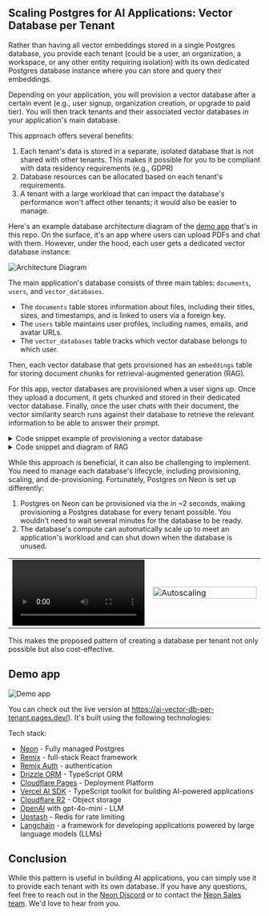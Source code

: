 ## Scaling Postgres for AI Applications: Vector Database per Tenant

Rather than having all vector embeddings stored in a single Postgres database, you provide each tenant (could be a user, an organization, a workspace, or any other entity requiring isolation) with its own dedicated Postgres database instance where you can store and query their embeddings.

Depending on your application, you will provision a vector database after a certain event (e.g., user signup, organization creation, or upgrade to paid tier). You will then track tenants and their associated vector databases in your application's main database. 

This approach offers several benefits:
1. Each tenant's data is stored in a separate, isolated database that is not shared with other tenants. This makes it possible for you to be compliant with data residency requirements (e.g., GDPR)
2. Database resources can be allocated based on each tenant's requirements. 
3. A tenant with a large workload that can impact the database's performance won't affect other tenants; it would also be easier to manage.

Here's an example database architecture diagram of the [demo app](https://ai-vector-db-per-tenant.pages.dev/) that's in this repo. On the surface, it's an app where users can upload PDFs and chat with them. However, under the hood, each user gets a dedicated vector database instance:

![Architecture Diagram](https://github.com/user-attachments/assets/c788d581-1d0a-4201-842e-a20bd498e3db)

The main application's database consists of three main tables: `documents`, `users`, and `vector_databases`.

- The `documents` table stores information about files, including their titles, sizes, and timestamps, and is linked to users via a foreign key.
- The `users` table maintains user profiles, including names, emails, and avatar URLs.
- The `vector_databases` table tracks which vector database belongs to which user.

Then, each vector database that gets provisioned has an `embeddings` table for storing document chunks for retrieval-augmented generation (RAG).

For this app, vector databases are provisioned when a user signs up. Once they upload a document, it gets chunked and stored in their dedicated vector database. Finally, once the user chats with their document, the vector similarity search runs against their database to retrieve the relevant information to be able to answer their prompt.

<details>
  <summary>Code snippet example of provisioning a vector database</summary>
   ![Provision Vector database for each signup](https://github.com/user-attachments/assets/01e31752-cddb-45c5-b595-92c3cb815a88)

  ```ts
  // app/lib/auth.ts
  // User email from Google Auth
	const email = profile.emails[0].value;

	try {
		const db = createDbClient(env.DATABASE_URL);

		// Get the user and their vector database
		const userData = await db
			.select({
				user: users,
				vectorDatabase: vectorDatabases,
			})
			.from(users)
			.leftJoin(vectorDatabases, eq(users.id, vectorDatabases.userId))
			.where(eq(users.email, email));

		// If the user does not exist, create a new user and vector database
		if (
			userData.length === 0 ||
			!userData[0].vectorDatabase ||
			!userData[0].user
		) {
			// Create a new Neon project
			const neonApiClient = createNeonApiClient(env.NEON_API_KEY);

			const { data, error } = await neonApiClient.POST("/projects", {
				body: {
					project: {},
				},
			});

			if (error) {
				throw new Error(`Failed to create Neon project, ${error}`);
			}

			const vectorDbId = data?.project.id;

			const vectorDbConnectionUri = data.connection_uris[0]?.connection_uri;

			const sql = neon(vectorDbConnectionUri);
			// Create the vector extension and table
			await sql`CREATE EXTENSION IF NOT EXISTS vector;`;

			await sql.transaction([
				sql`CREATE EXTENSION IF NOT EXISTS vector;`,
				sql`CREATE TABLE IF NOT EXISTS "embeddings" (
					"id" serial PRIMARY KEY NOT NULL,
					"content" text NOT NULL,
					"metadata" jsonb NOT NULL,
					"embedding" vector(1536),
					"created_at" timestamp with time zone DEFAULT now(),
					"updated_at" timestamp with time zone DEFAULT now()
				)`,
				sql`CREATE INDEX IF NOT EXISTS "embedding_idx" ON "embeddings" USING hnsw ("embedding" vector_cosine_ops)`,
			]);

			// Create the user and vector database and store it in the application's database
			const newUser = await db
				.insert(users)
				.values({
					email,
					name: profile.displayName,
					avatarUrl: profile.photos[0].value,
					userId: generateId({ object: "user" }),
				})
				.onConflictDoNothing()
				.returning();

			await db
				.insert(vectorDatabases)
				.values({
					vectorDbId,
					userId: newUser[0].id,
				})
				.returning();

			const result = {
				...newUser[0],
				vectorDbId,
			};

			return result;
		}
		
		// Return the user and their vector database if they already exist
		return {
			...userData[0].user,
			vectorDbId: userData[0].vectorDatabase.vectorDbId,
		};
	} catch (error) {
		console.error("User creation error:", error);
		throw new Error(getErrorMessage(error));
	}
  ```
</details>


<details>
  <summary>Code snippet and diagram of RAG</summary>
![Vector database per tenant RAG](https://github.com/user-attachments/assets/43e0f872-6bab-4a06-8208-7871723f1fd0)

  ```ts
// /app/routes/api/document/chat
// Get the user's messages and the document ID from the request body.
const {
		messages,
		documentId,
	}: {
		messages: Message[];
		documentId: string;
	} = await request.json();

	// Get the user's prompt
	const { content: prompt } = messages[messages.length - 1];

	const neonApiClient = createNeonApiClient(
		context.cloudflare.env.NEON_API_KEY,
	);

	// Get the user's vector database's connection string by passing the user's vector database ID to the Neon API.
	const { data, error } = await neonApiClient.GET(
		"/projects/{project_id}/connection_uri",
		{
			params: {
				path: {
					project_id: user.vectorDbId,
				},
				query: {
					role_name: "neondb_owner",
					database_name: "neondb",
				},
			},
		},
	);

	if (error) {
		return json({
			error: error,
		});
	}

	const embeddings = new OpenAIEmbeddings({
		apiKey: context.cloudflare.env.OPENAI_API_KEY,
		dimensions: 1536,
		model: "text-embedding-3-small",
	});

	const vectorStore = await NeonPostgres.initialize(embeddings, {
		connectionString: data.uri,
		tableName: "embeddings",
		columns: {
			contentColumnName: "content",
			metadataColumnName: "metadata",
			vectorColumnName: "embedding",
		},
	});
// Search for the most similar document chunks to the user's prompt in the vector database. 
// Under the hood, Langchain converts the user's prompt to a vector using the OpenAI embeddings model and then searches for the most similar vectors in the vector database.
	const result = await vectorStore.similaritySearch(prompt, 2, {
		documentId,
	});


	const model = new ChatOpenAI({
		apiKey: context.cloudflare.env.OPENAI_API_KEY,
		model: "gpt-4o-mini",
		temperature: 0,
	});

	const allMessages = messages.map((message) =>
		message.role === "user"
			? new HumanMessage(message.content)
			: new AIMessage(message.content),
	);

	const systemMessage = new SystemMessage(
		`You are a helpful assistant, here's some extra additional context that you can use to answer questions. Only use this information if it's relevant:
		
		${result.map((r) => r.pageContent).join(" ")}`,
	);

	allMessages.push(systemMessage);
// Generate a response by passing the user's messages and the additional context to the OpenAI model.
	const stream = await model.stream(allMessages);

	return LangChainAdapter.toDataStreamResponse(stream);
  ```
</details>


While this approach is beneficial, it can also be challenging to implement. You need to manage each database's lifecycle, including provisioning, scaling, and de-provisioning. Fortunately, Postgres on Neon is set up differently:

1. Postgres on Neon can be provisioned via the in ~2 seconds, making provisioning a Postgres database for every tenant possible. You wouldn't need to wait several minutes for the database to be ready.
2. The database's compute can automatically scale up to meet an application's workload and can shut down when the database is unused.

<div align="left">
  <table>
    <tr>
      <td width="50%">
        <video autoplay src="https://github.com/user-attachments/assets/96500fc3-3efa-4cfa-9339-81eb359ff105" width="100%"></video>
      </td>
      <td width="40%">
        <img src="https://github.com/user-attachments/assets/7f093ead-d51b-46bc-a473-0df483d91c18" width="100%" alt="Autoscaling">
      </td>
    </tr>
  </table>
</div>

This makes the proposed pattern of creating a database per tenant not only possible but also cost-effective.

## Demo app

![Demo app](https://github.com/user-attachments/assets/d9dee48f-a6d6-4dd5-bb89-fa5d31ca26e3)

You can check out the live version at https://ai-vector-db-per-tenant.pages.dev/). It's built using the following technologies:

Tech stack:
- [Neon](https://neon.tech/ref=github) - Fully managed Postgres
- [Remix](https://remix.run) - full-stack React framework
- [Remix Auth](https://github.com/sergiodxa/remix-auth) - authentication
- [Drizzle ORM](https://drizzle.team/) - TypeScript ORM
- [Cloudflare Pages](https://pages.dev) - Deployment Platform
- [Vercel AI SDK](sdk.vercel.ai/) -  TypeScript toolkit for building AI-powered applications
- [Cloudflare R2](https://www.cloudflare.com/developer-platform/r2/) - Object storage
- [OpenAI](https://openai.com) with gpt-4o-mini - LLM
- [Upstash](https://upstash.com) - Redis for rate limiting
- [Langchain](https://js.langchain.com/v0.2/docs/introduction/) - a framework for developing applications powered by large language models (LLMs)

## Conclusion

While this pattern is useful in building AI applications, you can simply use it to provide each tenant with its own database. If you have any questions, feel free to reach out in the [Neon Discord](https://neon.tech/discord) or to contact the [Neon Sales team](https://neon.tech/contact-sales). We'd love to hear from you.


